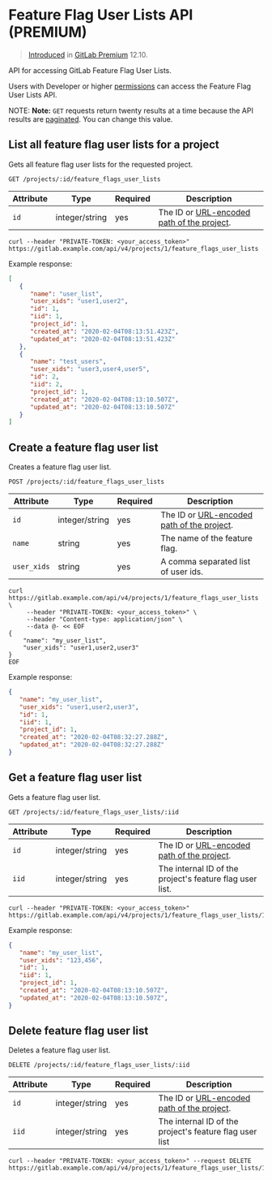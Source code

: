# Feature Flag User Lists API **(PREMIUM)**

> [Introduced](https://gitlab.com/gitlab-org/gitlab/-/issues/205409) in [GitLab Premium](https://about.gitlab.com/pricing/) 12.10.

API for accessing GitLab Feature Flag User Lists.

Users with Developer or higher [permissions](../user/permissions.md) can access the Feature Flag User Lists API.

NOTE: **Note:**
`GET` requests return twenty results at a time because the API results
are [paginated](README.md#pagination). You can change this value.

## List all feature flag user lists for a project

Gets all feature flag user lists for the requested project.

```plaintext
GET /projects/:id/feature_flags_user_lists
```

| Attribute           | Type             | Required   | Description                                                                                                                 |
| ------------------- | ---------------- | ---------- | --------------------------------------------------------------------------------------------------------------------------- |
| `id`                | integer/string   | yes        | The ID or [URL-encoded path of the project](README.md#namespaced-path-encoding).                                            |

```shell
curl --header "PRIVATE-TOKEN: <your_access_token>" https://gitlab.example.com/api/v4/projects/1/feature_flags_user_lists
```

Example response:

```json
[
   {
      "name": "user_list",
      "user_xids": "user1,user2",
      "id": 1,
      "iid": 1,
      "project_id": 1,
      "created_at": "2020-02-04T08:13:51.423Z",
      "updated_at": "2020-02-04T08:13:51.423Z"
   },
   {
      "name": "test_users",
      "user_xids": "user3,user4,user5",
      "id": 2,
      "iid": 2,
      "project_id": 1,
      "created_at": "2020-02-04T08:13:10.507Z",
      "updated_at": "2020-02-04T08:13:10.507Z"
   }
]
```

## Create a feature flag user list

Creates a feature flag user list.

```plaintext
POST /projects/:id/feature_flags_user_lists
```

| Attribute           | Type             | Required   | Description                                                                            |
| ------------------- | ---------------- | ---------- | ---------------------------------------------------------------------------------------|
| `id`                | integer/string   | yes        | The ID or [URL-encoded path of the project](README.md#namespaced-path-encoding).       |
| `name`              | string           | yes        | The name of the feature flag. |
| `user_xids`         | string           | yes        | A comma separated list of user ids. |

```shell
curl https://gitlab.example.com/api/v4/projects/1/feature_flags_user_lists \
     --header "PRIVATE-TOKEN: <your_access_token>" \
     --header "Content-type: application/json" \
     --data @- << EOF
{
    "name": "my_user_list",
    "user_xids": "user1,user2,user3"
}
EOF
```

Example response:

```json
{
   "name": "my_user_list",
   "user_xids": "user1,user2,user3",
   "id": 1,
   "iid": 1,
   "project_id": 1,
   "created_at": "2020-02-04T08:32:27.288Z",
   "updated_at": "2020-02-04T08:32:27.288Z"
}
```

## Get a feature flag user list

Gets a feature flag user list.

```plaintext
GET /projects/:id/feature_flags_user_lists/:iid
```

| Attribute           | Type             | Required   | Description                                                                            |
| ------------------- | ---------------- | ---------- | ---------------------------------------------------------------------------------------|
| `id`                | integer/string   | yes        | The ID or [URL-encoded path of the project](README.md#namespaced-path-encoding).       |
| `iid`               | integer/string   | yes        | The internal ID of the project's feature flag user list.                               |

```shell
curl --header "PRIVATE-TOKEN: <your_access_token>" https://gitlab.example.com/api/v4/projects/1/feature_flags_user_lists/1
```

Example response:

```json
{
   "name": "my_user_list",
   "user_xids": "123,456",
   "id": 1,
   "iid": 1,
   "project_id": 1,
   "created_at": "2020-02-04T08:13:10.507Z",
   "updated_at": "2020-02-04T08:13:10.507Z",
}
```

## Delete feature flag user list

Deletes a feature flag user list.

```plaintext
DELETE /projects/:id/feature_flags_user_lists/:iid
```

| Attribute           | Type             | Required   | Description                                                                            |
| ------------------- | ---------------- | ---------- | ---------------------------------------------------------------------------------------|
| `id`                | integer/string   | yes        | The ID or [URL-encoded path of the project](README.md#namespaced-path-encoding).       |
| `iid`               | integer/string   | yes        | The internal ID of the project's feature flag user list                                |

```shell
curl --header "PRIVATE-TOKEN: <your_access_token>" --request DELETE https://gitlab.example.com/api/v4/projects/1/feature_flags_user_lists/1
```
